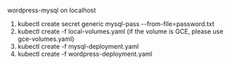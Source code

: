 wordpress-mysql on localhost
1. kubectl create secret generic mysql-pass --from-file=password.txt
2. kubectl create -f local-volumes.yaml (if the volume is GCE, please use gce-volumes.yaml)
3. kubectl create -f mysql-deployment.yaml
4. kubectl create -f wordpress-deployment.yaml
